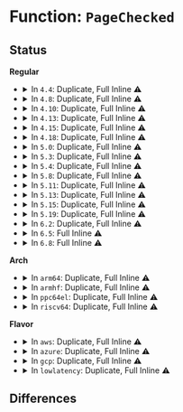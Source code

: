 # Function: <code>PageChecked</code>

## Status
<b>Regular</b>
<ul>
<li>
<details>
<summary>In <code>4.4</code>: Duplicate, Full Inline ⚠️</summary>

**Collision:** Static Duplication

**Inline:** Full

**Transformation:** False

**Instances:**

```
In mm/migrate.c (ffffffff811f1c5d)
Location: include/linux/page-flags.h:218
Inline: True
Inline callers:
  - mm/migrate.c:migrate_page_copy
```
```
In fs/ext4/inode.c (ffffffff81295dc4)
Location: include/linux/page-flags.h:218
Inline: True
Inline callers:
  - fs/ext4/inode.c:ext4_releasepage
  - fs/ext4/inode.c:ext4_writepage
```
```
In fs/ext4/super.c (ffffffff812ac9b1)
Location: include/linux/page-flags.h:218
Inline: True
Inline callers:
  - fs/ext4/super.c:bdev_try_to_free_page
```
</details>
</li>
<li>
<details>
<summary>In <code>4.8</code>: Duplicate, Full Inline ⚠️</summary>

**Collision:** Static Duplication

**Inline:** Full

**Transformation:** False

**Instances:**

```
In mm/migrate.c (ffffffff81210662)
Location: include/linux/page-flags.h:267
Inline: True
Inline callers:
  - mm/migrate.c:migrate_page_copy
```
```
In fs/ext4/inode.c (ffffffff812c3394)
Location: include/linux/page-flags.h:267
Inline: True
Inline callers:
  - fs/ext4/inode.c:ext4_releasepage
  - fs/ext4/inode.c:ext4_writepage
```
```
In fs/ext4/super.c (ffffffff812e1071)
Location: include/linux/page-flags.h:267
Inline: True
Inline callers:
  - fs/ext4/super.c:bdev_try_to_free_page
```
</details>
</li>
<li>
<details>
<summary>In <code>4.10</code>: Duplicate, Full Inline ⚠️</summary>

**Collision:** Static Duplication

**Inline:** Full

**Transformation:** False

**Instances:**

```
In mm/migrate.c (ffffffff812227a7)
Location: include/linux/page-flags.h:277
Inline: True
Inline callers:
  - mm/migrate.c:migrate_page_copy
```
```
In fs/ext4/inode.c (ffffffff812d8984)
Location: include/linux/page-flags.h:277
Inline: True
Inline callers:
  - fs/ext4/inode.c:ext4_releasepage
  - fs/ext4/inode.c:ext4_writepage
```
```
In fs/ext4/super.c (ffffffff812f6ba1)
Location: include/linux/page-flags.h:277
Inline: True
Inline callers:
  - fs/ext4/super.c:bdev_try_to_free_page
```
</details>
</li>
<li>
<details>
<summary>In <code>4.13</code>: Duplicate, Full Inline ⚠️</summary>

**Collision:** Static Duplication

**Inline:** Full

**Transformation:** False

**Instances:**

```
In mm/migrate.c (ffffffff8122e23d)
Location: include/linux/page-flags.h:277
Inline: True
Inline callers:
  - mm/migrate.c:migrate_page_copy
```
```
In fs/ext4/inode.c (ffffffff812fcc64)
Location: include/linux/page-flags.h:277
Inline: True
Inline callers:
  - fs/ext4/inode.c:ext4_releasepage
  - fs/ext4/inode.c:ext4_writepage
```
```
In fs/ext4/super.c (ffffffff8132b495)
Location: include/linux/page-flags.h:277
Inline: True
Inline callers:
  - fs/ext4/super.c:bdev_try_to_free_page
```
</details>
</li>
<li>
<details>
<summary>In <code>4.15</code>: Duplicate, Full Inline ⚠️</summary>

**Collision:** Static Duplication

**Inline:** Full

**Transformation:** False

**Instances:**

```
In mm/migrate.c (ffffffff81249311)
Location: include/linux/page-flags.h:278
Inline: True
Inline callers:
  - mm/migrate.c:migrate_page_states
```
```
In fs/ext4/inode.c (ffffffff813214c4)
Location: include/linux/page-flags.h:278
Inline: True
Inline callers:
  - fs/ext4/inode.c:ext4_releasepage
  - fs/ext4/inode.c:ext4_writepage
```
```
In fs/ext4/super.c (ffffffff8134f8f5)
Location: include/linux/page-flags.h:278
Inline: True
Inline callers:
  - fs/ext4/super.c:bdev_try_to_free_page
```
</details>
</li>
<li>
<details>
<summary>In <code>4.18</code>: Duplicate, Full Inline ⚠️</summary>

**Collision:** Static Duplication

**Inline:** Full

**Transformation:** False

**Instances:**

```
In mm/migrate.c (ffffffff8126cd92)
Location: include/linux/page-flags.h:285
Inline: True
Inline callers:
  - mm/migrate.c:migrate_page_states
```
```
In fs/ext4/inode.c (ffffffff8134f4d4)
Location: include/linux/page-flags.h:285
Inline: True
Inline callers:
  - fs/ext4/inode.c:ext4_releasepage
  - fs/ext4/inode.c:ext4_writepage
```
```
In fs/ext4/super.c (ffffffff8137dd65)
Location: include/linux/page-flags.h:285
Inline: True
Inline callers:
  - fs/ext4/super.c:bdev_try_to_free_page
```
</details>
</li>
<li>
<details>
<summary>In <code>5.0</code>: Duplicate, Full Inline ⚠️</summary>

**Collision:** Static Duplication

**Inline:** Full

**Transformation:** False

**Instances:**

```
In mm/migrate.c (ffffffff812815be)
Location: include/linux/page-flags.h:296
Inline: True
Inline callers:
  - mm/migrate.c:migrate_page_states
```
```
In fs/ext4/inode.c (ffffffff813676b4)
Location: include/linux/page-flags.h:296
Inline: True
Inline callers:
  - fs/ext4/inode.c:ext4_releasepage
  - fs/ext4/inode.c:ext4_writepage
```
```
In fs/ext4/super.c (ffffffff81396615)
Location: include/linux/page-flags.h:296
Inline: True
Inline callers:
  - fs/ext4/super.c:bdev_try_to_free_page
```
</details>
</li>
<li>
<details>
<summary>In <code>5.3</code>: Duplicate, Full Inline ⚠️</summary>

**Collision:** Static Duplication

**Inline:** Full

**Transformation:** False

**Instances:**

```
In mm/migrate.c (ffffffff8129d850)
Location: include/linux/page-flags.h:327
Inline: True
Inline callers:
  - mm/migrate.c:migrate_page_states
```
```
In fs/ext4/inode.c (ffffffff81390aa4)
Location: include/linux/page-flags.h:327
Inline: True
Inline callers:
  - fs/ext4/inode.c:ext4_releasepage
  - fs/ext4/inode.c:ext4_writepage
```
```
In fs/ext4/super.c (ffffffff813c061d)
Location: include/linux/page-flags.h:327
Inline: True
Inline callers:
  - fs/ext4/super.c:bdev_try_to_free_page
```
</details>
</li>
<li>
<details>
<summary>In <code>5.4</code>: Duplicate, Full Inline ⚠️</summary>

**Collision:** Static Duplication

**Inline:** Full

**Transformation:** False

**Instances:**

```
In mm/migrate.c (ffffffff812ad16e)
Location: include/linux/page-flags.h:327
Inline: True
Inline callers:
  - mm/migrate.c:migrate_page_states
```
```
In fs/verity/verify.c (ffffffff813512ec)
Location: include/linux/page-flags.h:327
Inline: True
Inline callers:
  - fs/verity/verify.c:verify_page
```
```
In fs/ext4/inode.c (ffffffff813a9504)
Location: include/linux/page-flags.h:327
Inline: True
Inline callers:
  - fs/ext4/inode.c:ext4_releasepage
  - fs/ext4/inode.c:ext4_writepage
```
```
In fs/ext4/super.c (ffffffff813d98d5)
Location: include/linux/page-flags.h:327
Inline: True
Inline callers:
  - fs/ext4/super.c:bdev_try_to_free_page
```
</details>
</li>
<li>
<details>
<summary>In <code>5.8</code>: Duplicate, Full Inline ⚠️</summary>

**Collision:** Static Duplication

**Inline:** Full

**Transformation:** False

**Instances:**

```
In mm/migrate.c (ffffffff812e2cae)
Location: include/linux/page-flags.h:335
Inline: True
Inline callers:
  - mm/migrate.c:migrate_page_states
```
```
In fs/verity/verify.c (ffffffff81397d43)
Location: include/linux/page-flags.h:335
Inline: True
Inline callers:
  - fs/verity/verify.c:verify_page
```
```
In fs/ext4/inode.c (ffffffff813f6644)
Location: include/linux/page-flags.h:335
Inline: True
Inline callers:
  - fs/ext4/inode.c:ext4_releasepage
  - fs/ext4/inode.c:ext4_writepage
```
```
In fs/ext4/super.c (ffffffff81425c85)
Location: include/linux/page-flags.h:335
Inline: True
Inline callers:
  - fs/ext4/super.c:bdev_try_to_free_page
```
</details>
</li>
<li>
<details>
<summary>In <code>5.11</code>: Duplicate, Full Inline ⚠️</summary>

**Collision:** Static Duplication

**Inline:** Full

**Transformation:** False

**Instances:**

```
In mm/migrate.c (ffffffff812ee0de)
Location: include/linux/page-flags.h:344
Inline: True
Inline callers:
  - mm/migrate.c:migrate_page_states
```
```
In fs/verity/verify.c (ffffffff813a95c3)
Location: include/linux/page-flags.h:344
Inline: True
Inline callers:
  - fs/verity/verify.c:verify_page
```
```
In fs/ext4/inode.c (ffffffff81408e9e)
Location: include/linux/page-flags.h:344
Inline: True
Inline callers:
  - fs/ext4/inode.c:ext4_releasepage
  - fs/ext4/inode.c:ext4_writepage
```
```
In fs/ext4/super.c (ffffffff8143d375)
Location: include/linux/page-flags.h:344
Inline: True
Inline callers:
  - fs/ext4/super.c:bdev_try_to_free_page
```
</details>
</li>
<li>
<details>
<summary>In <code>5.13</code>: Duplicate, Full Inline ⚠️</summary>

**Collision:** Static Duplication

**Inline:** Full

**Transformation:** False

**Instances:**

```
In mm/migrate.c (ffffffff812f3bce)
Location: include/linux/page-flags.h:344
Inline: True
Inline callers:
  - mm/migrate.c:migrate_page_states
```
```
In fs/verity/verify.c (ffffffff813b0b03)
Location: include/linux/page-flags.h:344
Inline: True
Inline callers:
  - fs/verity/verify.c:verify_page
```
```
In fs/ext4/inode.c (ffffffff8140effe)
Location: include/linux/page-flags.h:344
Inline: True
Inline callers:
  - fs/ext4/inode.c:ext4_releasepage
  - fs/ext4/inode.c:ext4_writepage
```
```
In fs/ext4/super.c (ffffffff814431b5)
Location: include/linux/page-flags.h:344
Inline: True
Inline callers:
  - fs/ext4/super.c:bdev_try_to_free_page
```
</details>
</li>
<li>
<details>
<summary>In <code>5.15</code>: Duplicate, Full Inline ⚠️</summary>

**Collision:** Static Duplication

**Inline:** Full

**Transformation:** False

**Instances:**

```
In mm/migrate.c (ffffffff8133e56e)
Location: include/linux/page-flags.h:358
Inline: True
Inline callers:
  - mm/migrate.c:migrate_page_states
```
```
In fs/verity/verify.c (ffffffff8140070d)
Location: include/linux/page-flags.h:358
Inline: True
Inline callers:
  - fs/verity/verify.c:verify_page
```
```
In fs/ext4/inode.c (ffffffff81461ffb)
Location: include/linux/page-flags.h:358
Inline: True
Inline callers:
  - fs/ext4/inode.c:ext4_releasepage
  - fs/ext4/inode.c:ext4_writepage
```
</details>
</li>
<li>
<details>
<summary>In <code>5.19</code>: Duplicate, Full Inline ⚠️</summary>

**Collision:** Static Duplication

**Inline:** Full

**Transformation:** False

**Instances:**

```
In fs/verity/verify.c (ffffffff8147472d)
Location: include/linux/page-flags.h:508
Inline: True
Inline callers:
  - fs/verity/verify.c:verify_page
```
```
In fs/ext4/inode.c (ffffffff814e89c9)
Location: include/linux/page-flags.h:508
Inline: True
Inline callers:
  - fs/ext4/inode.c:ext4_writepage
```
</details>
</li>
<li>
<details>
<summary>In <code>6.2</code>: Duplicate, Full Inline ⚠️</summary>

**Collision:** Static Duplication

**Inline:** Full

**Transformation:** False

**Instances:**

```
In fs/verity/verify.c (ffffffff8150685d)
Location: include/linux/page-flags.h:487
Inline: True
Inline callers:
  - fs/verity/verify.c:verify_page
```
```
In fs/ext4/inode.c (ffffffff81581720)
Location: include/linux/page-flags.h:487
Inline: True
Inline callers:
  - fs/ext4/inode.c:ext4_writepage
```
</details>
</li>
<li>
<details>
<summary>In <code>6.5</code>: Full Inline ⚠️</summary>

**Collision:** Unique Static

**Inline:** Full

**Transformation:** False

**Instances:**

```
In fs/verity/verify.c (ffffffff8153d9dc)
Location: include/linux/page-flags.h:480
Inline: True
Inline callers:
  - fs/verity/verify.c:is_hash_block_verified
  - fs/verity/verify.c:is_hash_block_verified
  - fs/verity/verify.c:is_hash_block_verified
```
</details>
</li>
<li>
<details>
<summary>In <code>6.8</code>: Full Inline ⚠️</summary>

**Collision:** Unique Static

**Inline:** Full

**Transformation:** False

**Instances:**

```
In fs/verity/verify.c (ffffffff81572e3c)
Location: include/linux/page-flags.h:482
Inline: True
Inline callers:
  - fs/verity/verify.c:is_hash_block_verified
  - fs/verity/verify.c:is_hash_block_verified
  - fs/verity/verify.c:is_hash_block_verified
```
</details>
</li>
</ul>
<b>Arch</b>
<ul>
<li>
<details>
<summary>In <code>arm64</code>: Duplicate, Full Inline ⚠️</summary>

**Collision:** Static Duplication

**Inline:** Full

**Transformation:** False

**Instances:**

```
In mm/migrate.c (ffff80001034f46c)
Location: include/linux/page-flags.h:327
Inline: True
Inline callers:
  - mm/migrate.c:migrate_page_states
```
```
In fs/verity/verify.c (ffff800010413378)
Location: include/linux/page-flags.h:327
Inline: True
Inline callers:
  - fs/verity/verify.c:verify_page
```
```
In fs/ext4/inode.c (ffff80001047e5a8)
Location: include/linux/page-flags.h:327
Inline: True
Inline callers:
  - fs/ext4/inode.c:ext4_releasepage
  - fs/ext4/inode.c:ext4_writepage
```
```
In fs/ext4/super.c (ffff8000104ad0b8)
Location: include/linux/page-flags.h:327
Inline: True
Inline callers:
  - fs/ext4/super.c:bdev_try_to_free_page
```
</details>
</li>
<li>
<details>
<summary>In <code>armhf</code>: Duplicate, Full Inline ⚠️</summary>

**Collision:** Static Duplication

**Inline:** Full

**Transformation:** False

**Instances:**

```
In mm/migrate.c (c05513fc)
Location: include/linux/page-flags.h:327
Inline: True
Inline callers:
  - mm/migrate.c:migrate_page_states
```
```
In fs/verity/verify.c (c05df5e8)
Location: include/linux/page-flags.h:327
Inline: True
Inline callers:
  - fs/verity/verify.c:verify_page
```
```
In fs/ext4/inode.c (c063eaf4)
Location: include/linux/page-flags.h:327
Inline: True
Inline callers:
  - fs/ext4/inode.c:ext4_releasepage
  - fs/ext4/inode.c:ext4_writepage
```
```
In fs/ext4/super.c (c06757a0)
Location: include/linux/page-flags.h:327
Inline: True
Inline callers:
  - fs/ext4/super.c:bdev_try_to_free_page
```
</details>
</li>
<li>
<details>
<summary>In <code>ppc64el</code>: Duplicate, Full Inline ⚠️</summary>

**Collision:** Static Duplication

**Inline:** Full

**Transformation:** False

**Instances:**

```
In mm/migrate.c (c0000000004318a0)
Location: include/linux/page-flags.h:327
Inline: True
Inline callers:
  - mm/migrate.c:migrate_page_states
```
```
In fs/verity/verify.c (c0000000005211b8)
Location: include/linux/page-flags.h:327
Inline: True
Inline callers:
  - fs/verity/verify.c:verify_page
```
```
In fs/ext4/inode.c (c0000000005a0c54)
Location: include/linux/page-flags.h:327
Inline: True
Inline callers:
  - fs/ext4/inode.c:ext4_releasepage
  - fs/ext4/inode.c:ext4_writepage
```
```
In fs/ext4/super.c (c0000000005e5510)
Location: include/linux/page-flags.h:327
Inline: True
Inline callers:
  - fs/ext4/super.c:bdev_try_to_free_page
```
</details>
</li>
<li>
<details>
<summary>In <code>riscv64</code>: Duplicate, Full Inline ⚠️</summary>

**Collision:** Static Duplication

**Inline:** Full

**Transformation:** False

**Instances:**

```
In mm/migrate.c (ffffffe00023e490)
Location: include/linux/page-flags.h:327
Inline: True
Inline callers:
  - mm/migrate.c:migrate_page_states
```
```
In fs/verity/verify.c (ffffffe0002bae32)
Location: include/linux/page-flags.h:327
Inline: True
Inline callers:
  - fs/verity/verify.c:verify_page
```
```
In fs/ext4/inode.c (ffffffe000306cec)
Location: include/linux/page-flags.h:327
Inline: True
Inline callers:
  - fs/ext4/inode.c:ext4_releasepage
  - fs/ext4/inode.c:ext4_writepage
```
```
In fs/ext4/super.c (ffffffe0003303f2)
Location: include/linux/page-flags.h:327
Inline: True
Inline callers:
  - fs/ext4/super.c:bdev_try_to_free_page
```
</details>
</li>
</ul>
<b>Flavor</b>
<ul>
<li>
<details>
<summary>In <code>aws</code>: Duplicate, Full Inline ⚠️</summary>

**Collision:** Static Duplication

**Inline:** Full

**Transformation:** False

**Instances:**

```
In mm/migrate.c (ffffffff812a574e)
Location: include/linux/page-flags.h:327
Inline: True
Inline callers:
  - mm/migrate.c:migrate_page_states
```
```
In fs/verity/verify.c (ffffffff813498cc)
Location: include/linux/page-flags.h:327
Inline: True
Inline callers:
  - fs/verity/verify.c:verify_page
```
```
In fs/ext4/inode.c (ffffffff813a1ae4)
Location: include/linux/page-flags.h:327
Inline: True
Inline callers:
  - fs/ext4/inode.c:ext4_releasepage
  - fs/ext4/inode.c:ext4_writepage
```
```
In fs/ext4/super.c (ffffffff813d1eb5)
Location: include/linux/page-flags.h:327
Inline: True
Inline callers:
  - fs/ext4/super.c:bdev_try_to_free_page
```
</details>
</li>
<li>
<details>
<summary>In <code>azure</code>: Duplicate, Full Inline ⚠️</summary>

**Collision:** Static Duplication

**Inline:** Full

**Transformation:** False

**Instances:**

```
In mm/migrate.c (ffffffff8129721e)
Location: include/linux/page-flags.h:327
Inline: True
Inline callers:
  - mm/migrate.c:migrate_page_states
```
```
In fs/verity/verify.c (ffffffff8133a5ac)
Location: include/linux/page-flags.h:327
Inline: True
Inline callers:
  - fs/verity/verify.c:verify_page
```
```
In fs/ext4/inode.c (ffffffff81392574)
Location: include/linux/page-flags.h:327
Inline: True
Inline callers:
  - fs/ext4/inode.c:ext4_releasepage
  - fs/ext4/inode.c:ext4_writepage
```
```
In fs/ext4/super.c (ffffffff813c2935)
Location: include/linux/page-flags.h:327
Inline: True
Inline callers:
  - fs/ext4/super.c:bdev_try_to_free_page
```
</details>
</li>
<li>
<details>
<summary>In <code>gcp</code>: Duplicate, Full Inline ⚠️</summary>

**Collision:** Static Duplication

**Inline:** Full

**Transformation:** False

**Instances:**

```
In mm/migrate.c (ffffffff812a355e)
Location: include/linux/page-flags.h:327
Inline: True
Inline callers:
  - mm/migrate.c:migrate_page_states
```
```
In fs/verity/verify.c (ffffffff8134739c)
Location: include/linux/page-flags.h:327
Inline: True
Inline callers:
  - fs/verity/verify.c:verify_page
```
```
In fs/ext4/inode.c (ffffffff8139f344)
Location: include/linux/page-flags.h:327
Inline: True
Inline callers:
  - fs/ext4/inode.c:ext4_releasepage
  - fs/ext4/inode.c:ext4_writepage
```
```
In fs/ext4/super.c (ffffffff813cf345)
Location: include/linux/page-flags.h:327
Inline: True
Inline callers:
  - fs/ext4/super.c:bdev_try_to_free_page
```
</details>
</li>
<li>
<details>
<summary>In <code>lowlatency</code>: Duplicate, Full Inline ⚠️</summary>

**Collision:** Static Duplication

**Inline:** Full

**Transformation:** False

**Instances:**

```
In mm/migrate.c (ffffffff812b3d6e)
Location: include/linux/page-flags.h:327
Inline: True
Inline callers:
  - mm/migrate.c:migrate_page_states
```
```
In fs/verity/verify.c (ffffffff8135a69c)
Location: include/linux/page-flags.h:327
Inline: True
Inline callers:
  - fs/verity/verify.c:verify_page
```
```
In fs/ext4/inode.c (ffffffff813b39d4)
Location: include/linux/page-flags.h:327
Inline: True
Inline callers:
  - fs/ext4/inode.c:ext4_releasepage
  - fs/ext4/inode.c:ext4_writepage
```
```
In fs/ext4/super.c (ffffffff813e4685)
Location: include/linux/page-flags.h:327
Inline: True
Inline callers:
  - fs/ext4/super.c:bdev_try_to_free_page
```
</details>
</li>
</ul>

## Differences
